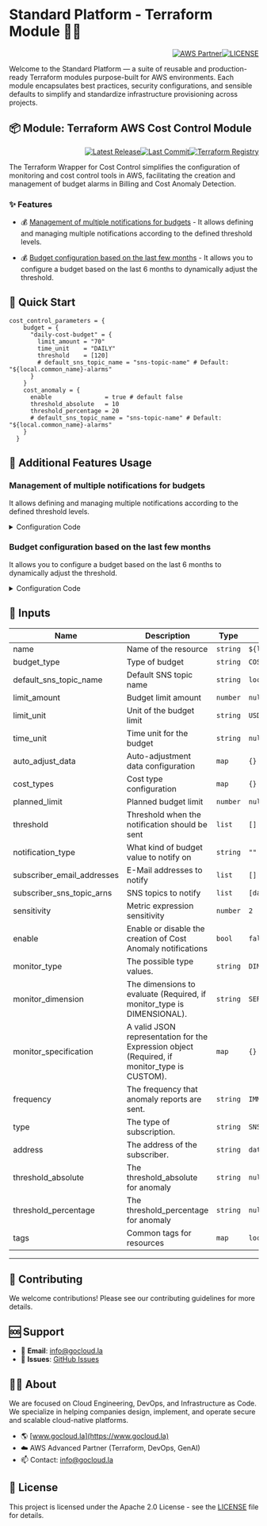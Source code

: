 # Standard Platform - Terraform Module 🚀🚀
<p align="right"><a href="https://partners.amazonaws.com/partners/0018a00001hHve4AAC/GoCloud"><img src="https://img.shields.io/badge/AWS%20Partner-Advanced-orange?style=for-the-badge&logo=amazonaws&logoColor=white" alt="AWS Partner"/></a><a href="LICENSE"><img src="https://img.shields.io/badge/License-Apache%202.0-green?style=for-the-badge&logo=apache&logoColor=white" alt="LICENSE"/></a></p>

Welcome to the Standard Platform — a suite of reusable and production-ready Terraform modules purpose-built for AWS environments.
Each module encapsulates best practices, security configurations, and sensible defaults to simplify and standardize infrastructure provisioning across projects.

## 📦 Module: Terraform AWS Cost Control Module
<p align="right"><a href="https://github.com/gocloudLa/terraform-aws-wrapper-cost-control/releases/latest"><img src="https://img.shields.io/github/v/release/gocloudLa/terraform-aws-wrapper-cost-control.svg?style=for-the-badge" alt="Latest Release"/></a><a href=""><img src="https://img.shields.io/github/last-commit/gocloudLa/terraform-aws-wrapper-cost-control.svg?style=for-the-badge" alt="Last Commit"/></a><a href="https://registry.terraform.io/modules/gocloudLa/wrapper-cost-control/aws"><img src="https://img.shields.io/badge/Terraform-Registry-7B42BC?style=for-the-badge&logo=terraform&logoColor=white" alt="Terraform Registry"/></a></p>
The Terraform Wrapper for Cost Control simplifies the configuration of monitoring and cost control tools in AWS, facilitating the creation and management of budget alarms in Billing and Cost Anomaly Detection.

### ✨ Features

- 💰 [Management of multiple notifications for budgets](#management-of-multiple-notifications-for-budgets) - It allows defining and managing multiple notifications according to the defined threshold levels.

- 💰 [Budget configuration based on the last few months](#budget-configuration-based-on-the-last-few-months) - It allows you to configure a budget based on the last 6 months to dynamically adjust the threshold.




## 🚀 Quick Start
```hcl
cost_control_parameters = {
    budget = {
      "daily-cost-budget" = {
        limit_amount = "70"
        time_unit    = "DAILY"
        threshold    = [120]
        # default_sns_topic_name = "sns-topic-name" # Default: "${local.common_name}-alarms"
      }
    }
    cost_anomaly = {
      enable               = true # default false
      threshold_absolute   = 10
      threshold_percentage = 20
      # default_sns_topic_name = "sns-topic-name" # Default: "${local.common_name}-alarms"
    }
  }
```


## 🔧 Additional Features Usage

### Management of multiple notifications for budgets
It allows defining and managing multiple notifications according to the defined threshold levels.


<details><summary>Configuration Code</summary>

```hcl
budget = {
      "monthly-cost-budget" = {
        limit_amount               = "2100"
        time_unit                  = "MONTHLY"
        threshold                  = [105, 120]
      }
}
```


</details>


### Budget configuration based on the last few months
It allows you to configure a budget based on the last 6 months to dynamically adjust the threshold.


<details><summary>Configuration Code</summary>

```hcl
budget = {
      "dynamic-monthly-budget" = {
        time_unit = "MONTHLY"
        auto_adjust_data = {
          budget_adjustment_period = 6
        }
        notification_type          = "ACTUAL"
        threshold                  = [110]
      }
}
```


</details>




## 📑 Inputs
| Name                       | Description                                                                                  | Type     | Default                            | Required |
| -------------------------- | -------------------------------------------------------------------------------------------- | -------- | ---------------------------------- | -------- |
| name                       | Name of the resource                                                                         | `string` | `${local.common_name}-${each.key}` | no       |
| budget_type                | Type of budget                                                                               | `string` | `COST`                             | no       |
| default_sns_topic_name     | Default SNS topic name                                                                       | `string` | `local.default_sns_topic_name`     | no       |
| limit_amount               | Budget limit amount                                                                          | `number` | `null`                             | no       |
| limit_unit                 | Unit of the budget limit                                                                     | `string` | `USD`                              | no       |
| time_unit                  | Time unit for the budget                                                                     | `string` | `null`                             | no       |
| auto_adjust_data           | Auto-adjustment data configuration                                                           | `map`    | `{}`                               | no       |
| cost_types                 | Cost type configuration                                                                      | `map`    | `{}`                               | no       |
| planned_limit              | Planned budget limit                                                                         | `number` | `null`                             | no       |
| threshold                  | Threshold when the notification should be sent                                               | `list`   | `[]`                               | no       |
| notification_type          | What kind of budget value to notify on                                                       | `string` | `""`                               | no       |
| subscriber_email_addresses | E-Mail addresses to notify                                                                   | `list`   | `[]`                               | no       |
| subscriber_sns_topic_arns  | SNS topics to notify                                                                         | `list`   | `[data.aws_sns_topic.alerts.arn]`  | no       |
| sensitivity                | Metric expression sensitivity                                                                | `number` | `2`                                | no       |
| enable                     | Enable or disable the creation of Cost Anomaly notifications                                 | `bool`   | `false`                            | no       |
| monitor_type               | The possible type values.                                                                    | `string` | `DIMENSIONAL`                      | no       |
| monitor_dimension          | The dimensions to evaluate (Required, if monitor_type is DIMENSIONAL).                       | `string` | `SERVICE`                          | no       |
| monitor_specification      | A valid JSON representation for the Expression object (Required, if monitor_type is CUSTOM). | `map`    | `{}`                               | no       |
| frequency                  | The frequency that anomaly reports are sent.                                                 | `string` | `IMMEDIATE`                        | no       |
| type                       | The type of subscription.                                                                    | `string` | `SNS`                              | no       |
| address                    | The address of the subscriber.                                                               | `string` | `data.aws_sns_topic.alerts.arn`    | no       |
| threshold_absolute         | The threshold_absolute for anomaly                                                           | `string` | `null`                             | no       |
| threshold_percentage       | The threshold_percentage for anomaly                                                         | `string` | `null`                             | no       |
| tags                       | Common tags for resources                                                                    | `map`    | `local.common_tags`                | no       |








---

## 🤝 Contributing
We welcome contributions! Please see our contributing guidelines for more details.

## 🆘 Support
- 📧 **Email**: info@gocloud.la
- 🐛 **Issues**: [GitHub Issues](https://github.com/gocloudLa/issues)

## 🧑‍💻 About
We are focused on Cloud Engineering, DevOps, and Infrastructure as Code.
We specialize in helping companies design, implement, and operate secure and scalable cloud-native platforms.
- 🌎 [www.gocloud.la](https://www.gocloud.la)
- ☁️ AWS Advanced Partner (Terraform, DevOps, GenAI)
- 📫 Contact: info@gocloud.la

## 📄 License
This project is licensed under the Apache 2.0 License - see the [LICENSE](LICENSE) file for details. 